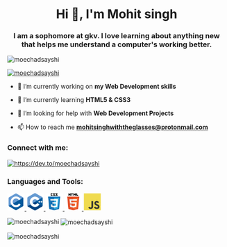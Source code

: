 <h1 align="center">Hi 👋, I'm Mohit singh</h1>
<h3 align="center">I am a sophomore at gkv. I love learning about anything new that helps me understand a computer's working better.</h3>

<p align="left"> <img src="https://komarev.com/ghpvc/?username=moechadsayshi&label=Profile%20views&color=0e75b6&style=flat" alt="moechadsayshi" /> </p>

<p align="left"> <a href="https://github.com/ryo-ma/github-profile-trophy"><img src="https://github-profile-trophy.vercel.app/?username=moechadsayshi" alt="moechadsayshi" /></a> </p>

- 🔭 I’m currently working on **my Web Development skills**

- 🌱 I’m currently learning **HTML5 & CSS3**

- 🤝 I’m looking for help with **Web Development Projects**

- 📫 How to reach me **mohitsinghwiththeglasses@protonmail.com**

<h3 align="left">Connect with me:</h3>
<p align="left">
<a href="https://dev.to/https://dev.to/moechadsayshi" target="blank"><img align="center" src="https://raw.githubusercontent.com/rahuldkjain/github-profile-readme-generator/master/src/images/icons/Social/devto.svg" alt="https://dev.to/moechadsayshi" height="30" width="40" /></a>
</p>

<h3 align="left">Languages and Tools:</h3>
<p align="left"> <a href="https://www.cprogramming.com/" target="_blank" rel="noreferrer"> <img src="https://raw.githubusercontent.com/devicons/devicon/master/icons/c/c-original.svg" alt="c" width="40" height="40"/> </a> <a href="https://www.w3schools.com/cpp/" target="_blank" rel="noreferrer"> <img src="https://raw.githubusercontent.com/devicons/devicon/master/icons/cplusplus/cplusplus-original.svg" alt="cplusplus" width="40" height="40"/> </a> <a href="https://www.w3schools.com/css/" target="_blank" rel="noreferrer"> <img src="https://raw.githubusercontent.com/devicons/devicon/master/icons/css3/css3-original-wordmark.svg" alt="css3" width="40" height="40"/> </a> <a href="https://www.w3.org/html/" target="_blank" rel="noreferrer"> <img src="https://raw.githubusercontent.com/devicons/devicon/master/icons/html5/html5-original-wordmark.svg" alt="html5" width="40" height="40"/> </a> <a href="https://developer.mozilla.org/en-US/docs/Web/JavaScript" target="_blank" rel="noreferrer"> <img src="https://raw.githubusercontent.com/devicons/devicon/master/icons/javascript/javascript-original.svg" alt="javascript" width="40" height="40"/> </a> </p>

<p><img align="left" src="https://github-readme-stats.vercel.app/api/top-langs?username=moechadsayshi&show_icons=true&locale=en&layout=compact" alt="moechadsayshi" /></p>

<p>&nbsp;<img align="center" src="https://github-readme-stats.vercel.app/api?username=moechadsayshi&show_icons=true&locale=en" alt="moechadsayshi" /></p>

<p><img align="center" src="https://github-readme-streak-stats.herokuapp.com/?user=moechadsayshi&" alt="moechadsayshi" /></p>
